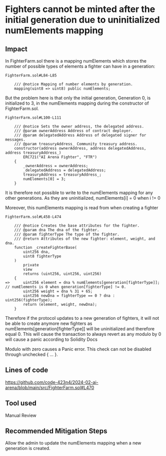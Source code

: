 # Fighters cannot be minted after the initial generation due to uninitialized numElements mapping
## Impact
In FighterFarm.sol there is a mapping numElements which stores the number of possible types of elements a fighter can have in a generation:
```solidity
FighterFarm.sol#L84-L85

    /// @notice Mapping of number elements by generation.
    mapping(uint8 => uint8) public numElements;
```
But the problem here is that only the initial generation, Generation 0, is initialized to 3, in the numElements mapping during the constructor of FighterFarm.sol.
```solidity
FighterFarm.sol#L100-L111

    /// @notice Sets the owner address, the delegated address.
    /// @param ownerAddress Address of contract deployer.
    /// @param delegatedAddress Address of delegated signer for messages.
    /// @param treasuryAddress_ Community treasury address.
    constructor(address ownerAddress, address delegatedAddress, address treasuryAddress_)
        ERC721("AI Arena Fighter", "FTR")
    {
        _ownerAddress = ownerAddress;
        _delegatedAddress = delegatedAddress;
        treasuryAddress = treasuryAddress_;
        numElements[0] = 3;
    } 
```
It is therefore not possible to write to the numElements mapping for any other generations. As they are uninitialized, numElements[i] = 0 when i != 0

Moreover, this numElements mapping is read from when creating a fighter
```solidity
FighterFarm.sol#L458-L474

    /// @notice Creates the base attributes for the fighter.
    /// @param dna The dna of the fighter.
    /// @param fighterType The type of the fighter.
    /// @return Attributes of the new fighter: element, weight, and dna.
    function _createFighterBase(
        uint256 dna, 
        uint8 fighterType
    ) 
        private 
        view 
        returns (uint256, uint256, uint256) 
    {
=>      uint256 element = dna % numElements[generation[fighterType]]; // numElements is 0 when generation[fighterType] != 0.
        uint256 weight = dna % 31 + 65;
        uint256 newDna = fighterType == 0 ? dna : uint256(fighterType);
        return (element, weight, newDna);
    }
```
Therefore if the protocol updates to a new generation of fighters, it will not be able to create anymore new fighters as numElements[generation[fighterType]] will be uninitialized and therefore equal 0. This will cause the transaction to always revert as any modulo by 0 will cause a panic according to Solidity Docs

Modulo with zero causes a Panic error. This check can not be disabled through unchecked { ... }.


## Lines of code
https://github.com/code-423n4/2024-02-ai-arena/blob/main/src/FighterFarm.sol#L470

## Tool used
Manual Review

## Recommended Mitigation Steps
Allow the admin to update the numElements mapping when a new generation is created.